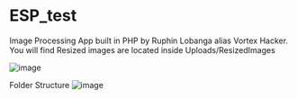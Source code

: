 # ESP_test

Image Processing App built in PHP by Ruphin Lobanga alias Vortex Hacker. 
You will find Resized images are located inside Uploads/ResizedImages

![image](https://user-images.githubusercontent.com/64105391/117588669-408fbc00-b125-11eb-8010-adb458c6b411.png)

Folder Structure
![image](https://user-images.githubusercontent.com/64105391/117588915-dbd56100-b126-11eb-9a84-0fe8113ad877.png)


